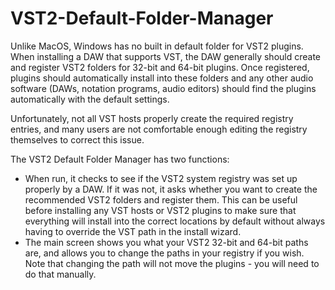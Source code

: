 # VST2-Default-Folder-Manager

 Unlike MacOS, Windows has no built in default folder for VST2 plugins. When installing a DAW that supports VST, the DAW generally should create and register VST2 folders for 32-bit and 64-bit plugins. Once registered, plugins should automatically install into these folders and any other audio software (DAWs, notation programs, audio editors) should find the plugins automatically with the default settings.

 Unfortunately, not all VST hosts properly create the required registry entries, and many users are not comfortable enough editing the registry themselves to correct this issue.

 The VST2 Default Folder Manager has two functions:
  - When run, it checks to see if the VST2 system registry was set up properly by a DAW. If it was not, it asks whether you want to create the recommended VST2 folders and register them. This can be useful before installing any VST hosts or VST2 plugins to make sure that everything will install into the correct locations by default without always having to override the VST path in the install wizard.
  - The main screen shows you what your VST2 32-bit and 64-bit paths are, and allows you to change the paths in your registry if you wish. Note that changing the path will not move the plugins - you will need to do that manually.
